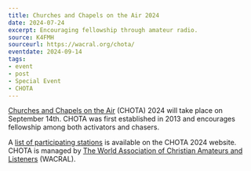 ```yaml
---
title: Churches and Chapels on the Air 2024
date: 2024-07-24
excerpt: Encouraging fellowship through amateur radio.
source: K4FMH
sourceurl: https://wacral.org/chota/
eventdate: 2024-09-14
tags:
- event
- post
- Special Event
- CHOTA
---
```

[Churches and Chapels on the Air](https://wacral.org/chota/) (CHOTA) 2024 will take place on September 14th. CHOTA was first established in 2013 and encourages fellowship among both activators and chasers.

A [list of participating stations](https://wacral.org/chota-2024/) is available on the CHOTA 2024 website. CHOTA is managed by [The World Association of Christian Amateurs and Listeners](https://wacral.org/) (WACRAL).
